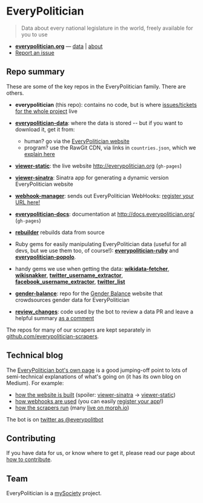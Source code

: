# EveryPolitician

> Data about every national legislature in the world, freely available for you to use

- **[everypolitician.org](http://everypolitician.org)** —  [data](http://everypolitician.org/countries.html) | [about](http://docs.everypolitician.org/)
- [Report an issue](https://github.com/everypolitician/everypolitician/issues)

## Repo summary

These are some of the key repos in the EveryPolitician family. There are others.

- **everypolitician** (this repo): contains no code, but is where [issues/tickets for the whole project](https://github.com/everypolitician/everypolitician/issues) live

- **[everypolitician-data](https://github.com/everypolitician/everypolitician-data)**: where the data is stored -- but if you want to download it, get it from:
  - human? go via the [EveryPolitician website](http://everypolitician.org)
  - program? use the RawGit CDN, via links in `countries.json`, which we [explain here](http://docs.everypolitician.org/repo_structure.html)

- **[viewer-static](https://github.com/everypolitician/viewer-static)**: the live website http://everypolitician.org (`gh-pages`)

- **[viewer-sinatra](https://github.com/everypolitician/viewer-sinatra)**: Sinatra app for generating a dynamic version EveryPolitician website

- **[webhook-manager](https://github.com/everypolitician/webhook-manager)**: sends out EveryPolitician WebHooks: [register your URL here!](https://everypolitician-app-manager.herokuapp.com/)

- **[everypolitician-docs](https://github.com/everypolitician/everypolitician-docs)**: documentation at http://docs.everypolitician.org/ (`gh-pages`)

* **[rebuilder](https://github.com/everypolitician/rebuilder)** rebuilds data from source

- Ruby gems for easily manipulating EveryPolitician data (useful for all devs, but we use them too, of course!):
  **[everypolitician-ruby](https://github.com/everypolitician/everypolitician-ruby)**
  and **[everypolitician-popolo](https://github.com/everypolitician/everypolitician-popolo)**.

- handy gems we use when getting the data:
  **[wikidata-fetcher](https://github.com/everypolitician/wikidata-fetcher)**,
  **[wikisnakker](https://github.com/everypolitician/wikisnakker])**,
  **[twitter_username_extractor](https://github.com/everypolitician/twitter_username_extractor])**,
  **[facebook_username_extractor](https://github.com/everypolitician/facebook_username_extractor)**,
  **[twitter_list](https://github.com/everypolitician/twitter_list)**
  
- **[gender-balance](https://github.com/everypolitician/gender-balance)**:
  repo for the [Gender Balance](http://www.gender-balance.org/) website that crowdsources gender data for EveryPolitician

- **[review_changes](https://github.com/everypolitician/review_changes)**:
  code used by the bot to review a data PR and leave a helpful summary [as a comment](https://medium.com/@everypolitician/i-m-a-bot-who-comments-d1d93b6cab63)

The repos for many of our scrapers are kept separately in [github.com/everypolitician-scrapers](https://github.com/everypolitician-scrapers).

## Technical blog

The [EveryPolitician bot's own page](http://docs.everypolitician.org/bot.html)
is a good jumping-off point to lots of semi-technical explanations of what's
going on (it has its own blog on Medium). For example:

* [how the website is built](https://medium.com/@everypolitician/how-i-build-the-everypolitician-website-6fd581867d10) (spoiler: [viewer-sinatra](https://github.com/everypolitician/viewer-sinatra) &rarr; [viewer-static](https://github.com/everypolitician/viewer-static))
* [how webhooks are used](https://medium.com/@everypolitician/i-webhooks-pass-it-on-703e35e9ee93) (you can easily [register your app](https://everypolitician-app-manager.herokuapp.com/)!)
* [how the scrapers run](https://medium.com/@everypolitician/getting-busy-with-scraper-data-957a2ddd9963) (many [live on morph.io](https://morph.io/everypolitician-scrapers))

The bot is on [twitter as @everypolitbot](https://twitter.com/everypolitbot)

## Contributing

If you have data for us, or know where to get it, please read our page about
[how to contribute](http://docs.everypolitician.org/contribute.html).

## Team

EveryPolitician is a [mySociety](https://www.mysociety.org) project.
